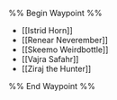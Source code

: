 %% Begin Waypoint %%
- [[Istrid Horn]]
- [[Renear Neverember]]
- [[Skeemo Weirdbottle]]
- [[Vajra Safahr]]
- [[Ziraj the Hunter]]

%% End Waypoint %%